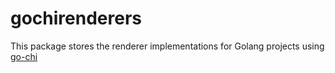 # gochirenderers

This package stores the renderer implementations for Golang projects using [go-chi](https://github.com/go-chi/chi)
